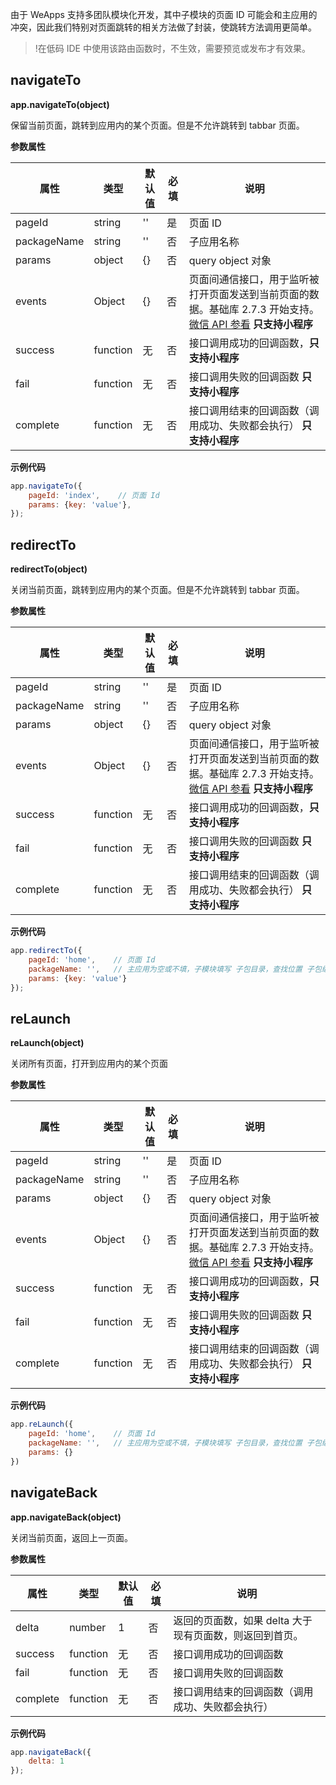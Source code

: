 由于 WeApps 支持多团队模块化开发，其中子模块的页面 ID 可能会和主应用的冲突，因此我们特别对页面跳转的相关方法做了封装，使跳转方法调用更简单。
>!在低码 IDE 中使用该路由函数时，不生效，需要预览或发布才有效果。

## navigateTo[](id:navigateTo)

**app.navigateTo(object)**

保留当前页面，跳转到应用内的某个页面。但是不允许跳转到 tabbar 页面。

**参数属性**

|  属性         | 类型   | 默认值  | 必填  | 说明  |
|  ----        | ----  | ---- | ----  | ---- |
| pageId       | string |  '' | 是    | 页面 ID  |
| packageName  | string |   '' | 否    | 子应用名称  |
| params  | object |   {} | 否    | query object 对象  |
| events       | Object | {}  | 否    | 页面间通信接口，用于监听被打开页面发送到当前页面的数据。基础库 2.7.3 开始支持。[微信 API 参看](https://developers.weixin.qq.com/miniprogram/dev/api/route/wx.navigateTo.html) **只支持小程序**  |
| success      | function |  无  | 否    | 接口调用成功的回调函数，**只支持小程序**  |
| fail         | function |  无  | 否    | 接口调用失败的回调函数 **只支持小程序**  |
| complete     | function |  无  | 否    | 接口调用结束的回调函数（调用成功、失败都会执行） **只支持小程序**   |

**示例代码**

```js
app.navigateTo({
    pageId: 'index',    // 页面 Id 
    params: {key: 'value'},
});
```

## redirectTo[](id:redirectTo)

**redirectTo(object)**

关闭当前页面，跳转到应用内的某个页面。但是不允许跳转到 tabbar 页面。

**参数属性**

|  属性         | 类型   | 默认值  | 必填  | 说明  |
|  ----        | ----  | ---- | ----  | ---- |
| pageId       | string |  '' | 是    | 页面 ID  |
| packageName  | string |   '' | 否    | 子应用名称  |
| params  | object |   {} | 否    | query object 对象  |
| events       | Object | {}  | 否    | 页面间通信接口，用于监听被打开页面发送到当前页面的数据。基础库 2.7.3 开始支持。[微信 API 参看](https://developers.weixin.qq.com/miniprogram/dev/api/route/wx.navigateTo.html) **只支持小程序**  |
| success      | function |  无  | 否    | 接口调用成功的回调函数，**只支持小程序**  |
| fail         | function |  无  | 否    | 接口调用失败的回调函数 **只支持小程序**  |
| complete     | function |  无  | 否    | 接口调用结束的回调函数（调用成功、失败都会执行） **只支持小程序**   |

**示例代码**

```js
app.redirectTo({
    pageId: 'home',    // 页面 Id 
    packageName: '',   // 主应用为空或不填，子模块填写 子包目录，查找位置 子包编辑器 --- 页面 --- 子包目录
    params: {key: 'value'}
});
```

## reLaunch[](id:reLaunch)

**reLaunch(object)**

关闭所有页面，打开到应用内的某个页面

**参数属性**

|  属性         | 类型   | 默认值  | 必填  | 说明  |
|  ----        | ----  | ---- | ----  | ---- |
| pageId       | string |  '' | 是    | 页面 ID  |
| packageName  | string |   '' | 否    | 子应用名称  |
| params  | object |   {} | 否    | query object 对象  |
| events       | Object | {}  | 否    | 页面间通信接口，用于监听被打开页面发送到当前页面的数据。基础库 2.7.3 开始支持。[微信 API 参看](https://developers.weixin.qq.com/miniprogram/dev/api/route/wx.navigateTo.html) **只支持小程序**  |
| success      | function |  无  | 否    | 接口调用成功的回调函数，**只支持小程序**  |
| fail         | function |  无  | 否    | 接口调用失败的回调函数 **只支持小程序**  |
| complete     | function |  无  | 否    | 接口调用结束的回调函数（调用成功、失败都会执行） **只支持小程序**   |

**示例代码**

```js
app.reLaunch({
    pageId: 'home',    // 页面 Id 
    packageName: '',   // 主应用为空或不填，子模块填写 子包目录，查找位置 子包编辑器 --- 页面 --- 子包目录
    params: {}
})
```

## navigateBack[](id:navigateBack)

**app.navigateBack(object)**

关闭当前页面，返回上一页面。

**参数属性**

| 属性   | 类型   | 默认值 | 必填 | 说明                                                  |
| -------- | -------- | ------ | ---- | ------------------------------------------------------- |
| delta    | number   | 1      | 否  | 返回的页面数，如果 delta 大于现有页面数，则返回到首页。 |
| success  | function |    无    | 否  | 接口调用成功的回调函数                       |
| fail     | function |     无   | 否  | 接口调用失败的回调函数                       |
| complete | function |    无    | 否  | 接口调用结束的回调函数（调用成功、失败都会执行） |

**示例代码**

```js
app.navigateBack({
    delta: 1
});
```
